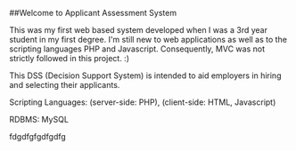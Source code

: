 ##Welcome to Applicant Assessment System

This was my first web based system developed when I was a 3rd year student in my first degree. I'm still new to web applications as well as to the scripting languages PHP and Javascript. Consequently, MVC was not strictly followed in this project. :)

This DSS (Decision Support System) is intended to aid employers in hiring and selecting their applicants.

Scripting Languages: (server-side: PHP), (client-side: HTML, Javascript)

RDBMS: MySQL

fdgdfgfgdfgdfg
